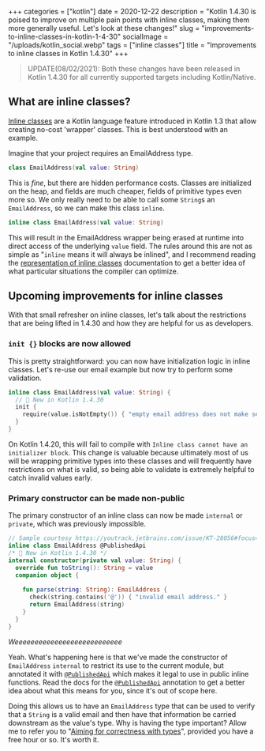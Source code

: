 +++
categories = ["kotlin"]
date = 2020-12-22
description = "Kotlin 1.4.30 is poised to improve on multiple pain points with inline classes, making them more generally useful. Let's look at these changes!"
slug = "improvements-to-inline-classes-in-kotlin-1-4-30"
socialImage = "/uploads/kotlin_social.webp"
tags = ["inline classes"]
title = "Improvements to inline classes in Kotlin 1.4.30"
+++

> UPDATE(08/02/2021): Both these changes have been released in Kotlin 1.4.30 for all currently supported targets including Kotlin/Native.

## What are inline classes?

[Inline classes] are a Kotlin language feature introduced in Kotlin 1.3 that allow creating no-cost 'wrapper' classes. This is best understood with an example.

Imagine that your project requires an EmailAddress type.

```kotlin
class EmailAddress(val value: String)
```

This is _fine_, but there are hidden performance costs. Classes are initialized on the heap, and fields are much cheaper, fields of primitive types even more so. We only really need to be able to call some `String`s an `EmailAddress`, so we can make this class `inline`.


```kotlin
inline class EmailAddress(val value: String)
```

This will result in the EmailAddress wrapper being erased at runtime into direct access of the underlying `value` field. The rules around this are not as simple as "`inline` means it will always be inlined", and I recommend reading the [representation of inline classes] documentation to get a better idea of what particular situations the compiler can optimize.

## Upcoming improvements for inline classes

With that small refresher on inline classes, let's talk about the restrictions that are being lifted in 1.4.30 and how they are helpful for us as developers.

### `init {}` blocks are now allowed

This is pretty straightforward: you can now have initialization logic in inline classes. Let's re-use our email example but now try to perform some validation.

```kotlin
inline class EmailAddress(val value: String) {
  // 🎉 New in Kotlin 1.4.30
  init {
    require(value.isNotEmpty()) { "empty email address does not make sense" }
  }
}
```

On Kotlin 1.4.20, this will fail to compile with `Inline class cannot have an initializer block`. This change is valuable because ultimately most of us will be wrapping primitive types into these classes and will frequently have restrictions on what is valid, so being able to validate is extremely helpful to catch invalid values early.

### Primary constructor can be made non-public

The primary constructor of an inline class can now be made `internal` or `private`, which was previously impossible.

```kotlin
// Sample courtesy https://youtrack.jetbrains.com/issue/KT-28056#focus=Comments-27-4357288.0-0
inline class EmailAddress @PublishedApi
/* 🎉 New in Kotlin 1.4.30 */
internal constructor(private val value: String) {
  override fun toString(): String = value
  companion object {
    
    fun parse(string: String): EmailAddress {
      check(string.contains('@')) { "invalid email address." }
      return EmailAddress(string)
    }
  }
}
```

_Weeeeeeeeeeeeeeeeeeeeeeeeeee_

Yeah. What's happening here is that we've made the constructor of `EmailAddress` `internal` to restrict its use to the current module, but annotated it with [`@PublishedApi`] which makes it legal to use in public inline functions. Read the docs for the [`@PublishedApi`] annotation to get a better idea about what this means for you, since it's out of scope here.

Doing this allows us to have an `EmailAddress` type that can be used to verify that a `String` is a valid email and then have that information be carried downstream as the value's type. Why is having the type important? Allow me to refer you to "[Aiming for correctness with types]", provided you have a free hour or so. It's worth it.


[inline classes]: https://kotlinlang.org/docs/reference/inline-classes.html#inline-classes
[representation of inline classes]: https://kotlinlang.org/docs/reference/inline-classes.html#representation
[`@publishedapi`]: https://kotlinlang.org/api/latest/jvm/stdlib/kotlin/-published-api/
[aiming for correctness with types]: https://fasterthanli.me/articles/aiming-for-correctness-with-types
